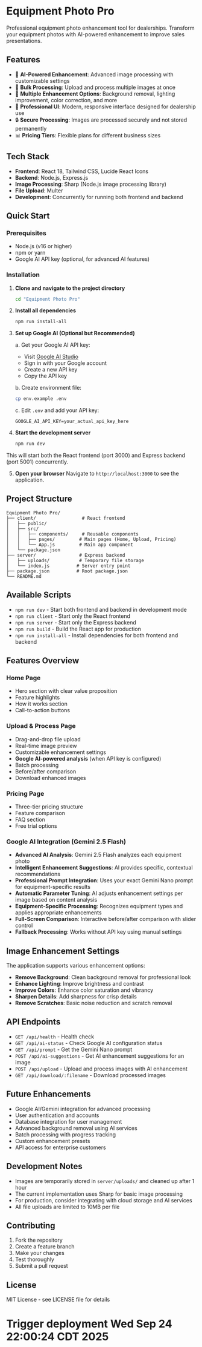 # Equipment Photo Pro

Professional equipment photo enhancement tool for dealerships. Transform your equipment photos with AI-powered enhancement to improve sales presentations.

## Features

- 🚀 **AI-Powered Enhancement**: Advanced image processing with customizable settings
- 📸 **Bulk Processing**: Upload and process multiple images at once
- 🎨 **Multiple Enhancement Options**: Background removal, lighting improvement, color correction, and more
- 💼 **Professional UI**: Modern, responsive interface designed for dealership use
- 🔒 **Secure Processing**: Images are processed securely and not stored permanently
- 📊 **Pricing Tiers**: Flexible plans for different business sizes

## Tech Stack

- **Frontend**: React 18, Tailwind CSS, Lucide React Icons
- **Backend**: Node.js, Express.js
- **Image Processing**: Sharp (Node.js image processing library)
- **File Upload**: Multer
- **Development**: Concurrently for running both frontend and backend

## Quick Start

### Prerequisites

- Node.js (v16 or higher)
- npm or yarn
- Google AI API key (optional, for advanced AI features)

### Installation

1. **Clone and navigate to the project directory**
   ```bash
   cd "Equipment Photo Pro"
   ```

2. **Install all dependencies**
   ```bash
   npm run install-all
   ```

3. **Set up Google AI (Optional but Recommended)**
   
   a. Get your Google AI API key:
   - Visit [Google AI Studio](https://makersuite.google.com/app/apikey)
   - Sign in with your Google account
   - Create a new API key
   - Copy the API key

   b. Create environment file:
   ```bash
   cp env.example .env
   ```

   c. Edit `.env` and add your API key:
   ```
   GOOGLE_AI_API_KEY=your_actual_api_key_here
   ```

4. **Start the development server**
   ```bash
   npm run dev
   ```

This will start both the React frontend (port 3000) and Express backend (port 5001) concurrently.

5. **Open your browser**
   Navigate to `http://localhost:3000` to see the application.

## Project Structure

```
Equipment Photo Pro/
├── client/                 # React frontend
│   ├── public/
│   ├── src/
│   │   ├── components/     # Reusable components
│   │   ├── pages/         # Main pages (Home, Upload, Pricing)
│   │   └── App.js         # Main app component
│   └── package.json
├── server/                # Express backend
│   ├── uploads/           # Temporary file storage
│   └── index.js          # Server entry point
├── package.json          # Root package.json
└── README.md
```

## Available Scripts

- `npm run dev` - Start both frontend and backend in development mode
- `npm run client` - Start only the React frontend
- `npm run server` - Start only the Express backend
- `npm run build` - Build the React app for production
- `npm run install-all` - Install dependencies for both frontend and backend

## Features Overview

### Home Page
- Hero section with clear value proposition
- Feature highlights
- How it works section
- Call-to-action buttons

### Upload & Process Page
- Drag-and-drop file upload
- Real-time image preview
- Customizable enhancement settings
- **Google AI-powered analysis** (when API key is configured)
- Batch processing
- Before/after comparison
- Download enhanced images

### Pricing Page
- Three-tier pricing structure
- Feature comparison
- FAQ section
- Free trial options

### Google AI Integration (Gemini 2.5 Flash)
- **Advanced AI Analysis**: Gemini 2.5 Flash analyzes each equipment photo
- **Intelligent Enhancement Suggestions**: AI provides specific, contextual recommendations
- **Professional Prompt Integration**: Uses your exact Gemini Nano prompt for equipment-specific results
- **Automatic Parameter Tuning**: AI adjusts enhancement settings per image based on content analysis
- **Equipment-Specific Processing**: Recognizes equipment types and applies appropriate enhancements
- **Full-Screen Comparison**: Interactive before/after comparison with slider control
- **Fallback Processing**: Works without API key using manual settings

## Image Enhancement Settings

The application supports various enhancement options:

- **Remove Background**: Clean background removal for professional look
- **Enhance Lighting**: Improve brightness and contrast
- **Improve Colors**: Enhance color saturation and vibrancy
- **Sharpen Details**: Add sharpness for crisp details
- **Remove Scratches**: Basic noise reduction and scratch removal

## API Endpoints

- `GET /api/health` - Health check
- `GET /api/ai-status` - Check Google AI configuration status
- `GET /api/prompt` - Get the Gemini Nano prompt
- `POST /api/ai-suggestions` - Get AI enhancement suggestions for an image
- `POST /api/upload` - Upload and process images with AI enhancement
- `GET /api/download/:filename` - Download processed images

## Future Enhancements

- Google AI/Gemini integration for advanced processing
- User authentication and accounts
- Database integration for user management
- Advanced background removal using AI services
- Batch processing with progress tracking
- Custom enhancement presets
- API access for enterprise customers

## Development Notes

- Images are temporarily stored in `server/uploads/` and cleaned up after 1 hour
- The current implementation uses Sharp for basic image processing
- For production, consider integrating with cloud storage and AI services
- All file uploads are limited to 10MB per file

## Contributing

1. Fork the repository
2. Create a feature branch
3. Make your changes
4. Test thoroughly
5. Submit a pull request

## License

MIT License - see LICENSE file for details
# Trigger deployment Wed Sep 24 22:00:24 CDT 2025
